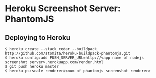 Heroku Screenshot Server: PhantomJS
=======================

Deploying to Heroku
-----

    $ heroku create --stack cedar --buildpack http://github.com/stomita/heroku-buildpack-phantomjs.git
    $ heroku config:add PUSH_SERVER_URL=http://<app name of nodejs screenshot server>.herokuapp.com/render.html
    $ git push heroku master
    $ heroku ps:scale renderer=<num of phantomjs screenshot renderer>


